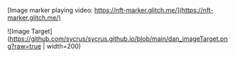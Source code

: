 [Image marker playing video: https://nft-marker.glitch.me/](https://nft-marker.glitch.me/)

![Image Target](https://github.com/sycrus/sycrus.github.io/blob/main/dan_imageTarget.png?raw=true | width=200)

